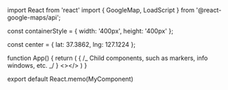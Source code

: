 import React from 'react'
import { GoogleMap, LoadScript } from '@react-google-maps/api';

const containerStyle = {
width: '400px',
height: '400px'
};

const center = {
lat: 37.3862, lng: 127.1224
};

function App() {
return (
<LoadScript
      googleMapsApiKey="AIzaSyCSYjuiuUYQ2tYtEE5V26yBzQhc5M6xjPM"
    >
<GoogleMap
        mapContainerStyle={containerStyle}
        center={center}
        zoom={10}
      >
{ /_ Child components, such as markers, info windows, etc. _/ }
<></>
</GoogleMap>
</LoadScript>
)
}

export default React.memo(MyComponent)
